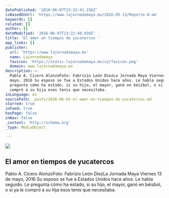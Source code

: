 ```yaml
---
datePublished: '2016-06-07T13:22:41.156Z'
isBasedOnUrl: 'https://www.lajornadamaya.mx/2016-05-13/Reporte-8-am'
keywords: []
related: []
author: []
dateModified: '2016-06-07T13:22:40.920Z'
title: 'El amor en tiempos de yucatercos '
app_links: []
publisher:
  url: 'https://www.lajornadamaya.mx'
  name: Lajornadamaya
  favicon: 'https://static.lajornadamaya.mx/v2/favicon.png'
  domain: www.lajornadamaya.mx
description: >-
  Pablo A. Cicero AlonzoFoto: Fabrizio León DiezLa Jornada Maya Viernes 13 de
  mayo, 2016 Su esposo se fue a Estados Unidos hace años. Le habla seguido. Le
  pregunta cómo ha estado, si su hijo, el mayor, ganó en béisbol, o si ya le
  compró a su hija esos tenis que necesitaba.
inLanguage: es
sourcePath: _posts/2016-06-01-el-amor-en-tiempos-de-yucatercos.md
starred: true
inFeed: true
hasPage: false
inNav: false
_context: 'http://schema.org'
_type: MediaObject

---
```

<article style=""><img src="https://s3-us-west-2.amazonaws.com/the-grid-img/p/9ea4e9d84c9fcf62ea8be7a79b0e110fac3b22c3.jpg" /><h1>El amor en tiempos de yucatercos </h1><p>Pablo A. Cicero AlonzoFoto: Fabrizio León DiezLa Jornada Maya Viernes 13 de mayo, 2016 Su esposo se fue a Estados Unidos hace años. Le habla seguido. Le pregunta cómo ha estado, si su hijo, el mayor, ganó en béisbol, o si ya le compró a su hija esos tenis que necesitaba.</p></article>